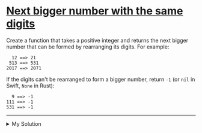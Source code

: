 # [Next bigger number with the same digits](https://www.codewars.com/kata/55983863da40caa2c900004e)

Create a function that takes a positive integer and returns the next bigger number that can be formed by rearranging its
digits. For example:

      12 ==> 21
     513 ==> 531
    2017 ==> 2071

If the digits can't be rearranged to form a bigger number, return `-1` (or `nil` in Swift, `None` in Rust):

      9 ==> -1
    111 ==> -1
    531 ==> -1

---

<details><summary>My Solution</summary>

```js
function nextBigger(n) {
  let s = n.toString().split('')

  // Find the first digit that can be swapped to form a bigger number
  for (let i = s.length - 1; i > 0; i--) {
    if (s[i] > s[i - 1]) {
      // Find the smallest digit on the right side of (i-1)'th digit that is larger than s[i-1]
      let smallest = i
      for (let j = i + 1; j < s.length; j++) {
        if (s[j] > s[i - 1] && s[j] < s[smallest]) {
          smallest = j
        }
      }

      // Swap the found smallest digit with s[i-1]
      ;[s[i - 1], s[smallest]] = [s[smallest], s[i - 1]]

      // Sort the digits after (i-1) in ascending order
      let right = s.slice(i).sort()
      s = [...s.slice(0, i), ...right]

      return +s.join('')
    }
  }

  return -1
}
```

</details>
